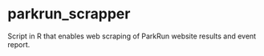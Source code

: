 # parkrun_scrapper
Script in R that enables web scraping of ParkRun website results and event report.
